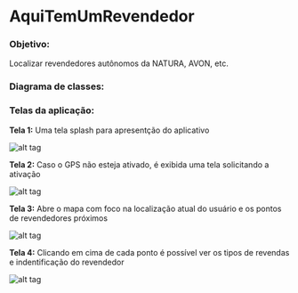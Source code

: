 # AquiTemUmRevendedor

### Objetivo:
Localizar revendedores autônomos da NATURA, AVON, etc.

### Diagrama de classes:

### Telas da aplicação:

**Tela 1:** Uma tela splash para apresentção do aplicativo

![alt tag](http://trgomes.esy.es/Imagens/app/1.png)

**Tela 2:** Caso o GPS não esteja ativado, é exibida uma tela solicitando a ativação

![alt tag](http://trgomes.esy.es/Imagens/app/2.png)

**Tela 3:** Abre o mapa com foco na localização atual do usuário e os pontos de revendedores próximos

![alt tag](http://trgomes.esy.es/Imagens/app/3.png)

**Tela 4:** Clicando em cima de cada ponto é possível ver os tipos de revendas e indentificação do revendedor

![alt tag](http://trgomes.esy.es/Imagens/app/4.png)
